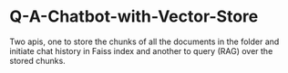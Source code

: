 # Q-A-Chatbot-with-Vector-Store
Two apis, one to store the chunks of all the documents in the folder and initiate chat history in Faiss index and another to query (RAG) over the stored chunks.
